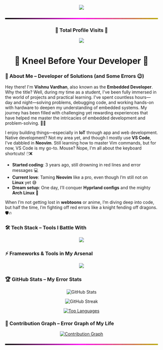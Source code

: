 <p align="center">
  <img src="https://capsule-render.vercel.app/api?type=waving&color=ff4b4b&height=180&section=header&text=Red%20Lines%20Everywhere...%20Send%20Help!&fontSize=45&animation=fadeIn&fontColor=ffffff&fontAlignY=40&desc=Errors%20Are%20My%20Life...&descAlignY=70&descAlign=70"/>
</p>

<p align="center">
 <img src="https://raw.githubusercontent.com/IndusAryan/IndusAryan/main/line3.gif" alt="Divider" width="1050" height="4" />
</p>

<h3 align="center">👀 Total Profile Visits 👀</h3>
<p align="center">
	<img src="https://count.getloli.com/get/@Vishnu8305?theme=rule34"> <br/>
</p>

<h1 align="center">🙏 Kneel Before Your Developer 🙏</h1>

### 👑 About Me – Developer of Solutions (and Some Errors 😉)

Hey there! I'm **Vishnu Vardhan**, also known as the **Embedded Developer**. Why the title? Well, during my time as a student, I've been fully immersed in the world of projects and practical learning. I've spent countless hours—day and night—solving problems, debugging code, and working hands-on with hardware to deepen my understanding of embedded systems. My journey has been filled with challenging yet rewarding experiences that have helped me master the intricacies of embedded development and problem-solving. 🧑‍💻

I enjoy building things—especially in **IoT** through app and web development. Native development? Not my area yet, and though I mostly use **VS Code**, I’ve dabbled in **Neovim**. Still learning how to master Vim commands, but for now, VS Code is my go-to. Mouse? Nope, I'm all about the keyboard shortcuts! 🖱️❌


- **Started coding**: 3 years ago, still drowning in red lines and error messages 💻
- **Current love**: Taming **Neovim** like a pro, even though I’m still not on **Linux** yet 😅
- **Dream setup**: One day, I’ll conquer **Hyprland configs** and the mighty **Arch Linux** 🐧

When I’m not getting lost in **webtoons** or anime, I’m diving deep into code, but half the time, I’m fighting off red errors like a knight fending off dragons. 🛡️🔥

### 🛠️ Tech Stack – Tools I Battle With
<p align="center">
  <a href="https://go-skill-icons.vercel.app">
    <img src="https://go-skill-icons.vercel.app/api/icons?i=javascript,typescript,python,kotlin,java&theme=dark" />
  </a>
</p>

### ⚡ Frameworks & Tools in My Arsenal
<p align="center">
  <a href="https://go-skill-icons.vercel.app">
    <img src="https://go-skill-icons.vercel.app/api/icons?i=spring,flask,nodejs,react,reactnative,express,mongodb,mysql,git,github,androidstudio,neovim,figma&theme=dark" />
  </a>
</p>

### 🏆 GitHub Stats – My Error Stats
<p align="center">
  <img src="https://github-readme-stats.vercel.app/api?username=Vishnu8305&show_icons=true&theme=highcontrast&hide_border=true" alt="GitHub Stats" />
</p>

<p align="center">
  <img src="https://github-readme-streak-stats.herokuapp.com?user=Vishnu8305&theme=radical&hide_border=true" alt="GitHub Streak" />
</p>

<p align="center">
  <a href="https://github.com/Vishnu8305">
    <img src="https://denvercoder1-github-readme-stats.vercel.app/api/top-langs/?username=Vishnu8305&langs_count=8&layout=compact&theme=material-palenight&hide_border=true" height="192px" alt="Top Languages"/>
  </a>
</p>

### 🌟 Contribution Graph – Error Graph of My Life
<p align="center">
  <a href="https://github.com/Vishnu8305">
    <img src="https://github-readme-activity-graph.vercel.app/graph?username=Vishnu8305&theme=dracula&bg_color=1F222E&hide_border=true" alt="Contribution Graph" />
  </a>
</p>

<p align="center">
 <img src="https://raw.githubusercontent.com/IndusAryan/IndusAryan/main/line3.gif" alt="Divider" width="1050" height="4" />
</p>
